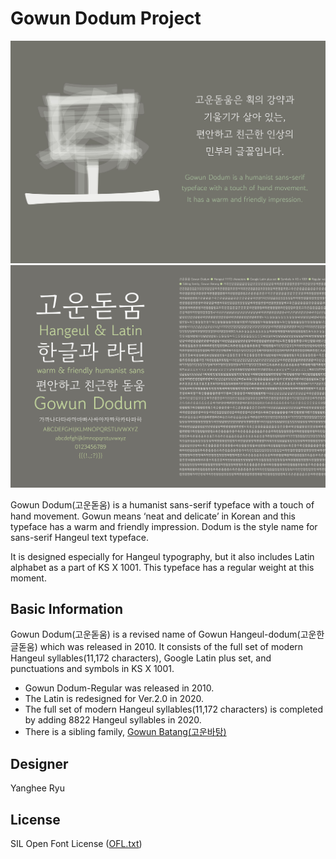 # Gowun Dodum Project

![Gowun Dodum_Image1](Documentation/Gowun%20Dodum_Image1.jpg)
![Gowun Dodum_Image2](Documentation/Gowun%20Dodum_Image2.jpg)


Gowun Dodum(고운돋움) is a humanist sans-serif typeface with a touch of hand movement. Gowun means ‘neat and delicate’ in Korean and this typeface has a warm and friendly impression. Dodum is the style name for sans-serif Hangeul text typeface. 

It is designed especially for Hangeul typography, but it also includes Latin alphabet as a part of KS X 1001. This typeface has a regular weight at this moment.

## Basic Information
Gowun Dodum(고운돋움) is a revised name of Gowun Hangeul-dodum(고운한글돋움) which was released in 2010. 
It consists of the full set of modern Hangeul syllables(11,172 characters), Google Latin plus set, and punctuations and symbols in KS X 1001. 

- Gowun Dodum-Regular was released in 2010.
- The Latin is redesigned for Ver.2.0 in 2020.
- The full set of modern Hangeul syllables(11,172 characters) is completed by adding 8822 Hangeul syllables in 2020.
- There is a sibling family, [Gowun Batang(고운바탕)](https://github.com/yangheeryu/Gowun-Batang)

## Designer
Yanghee Ryu

## License
SIL Open Font License ([OFL.txt](OFL.txt))
